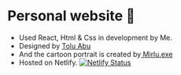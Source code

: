 # Personal website 🚀
- Used React, Html & Css in development by Me.
- Designed by <a href="https://dribbble.com/twanitoria"> Tolu Abu</a>
- And the cartoon portrait is created by<a href="twitter.com/mirlu_exe"> Mirlu.exe</a>
- Hosted on Netlify. [![Netlify Status](https://api.netlify.com/api/v1/badges/3b757fc7-0f7f-46d0-b797-9b279b14a204/deploy-status)](https://app.netlify.com/sites/funmiolaiya/deploys)
